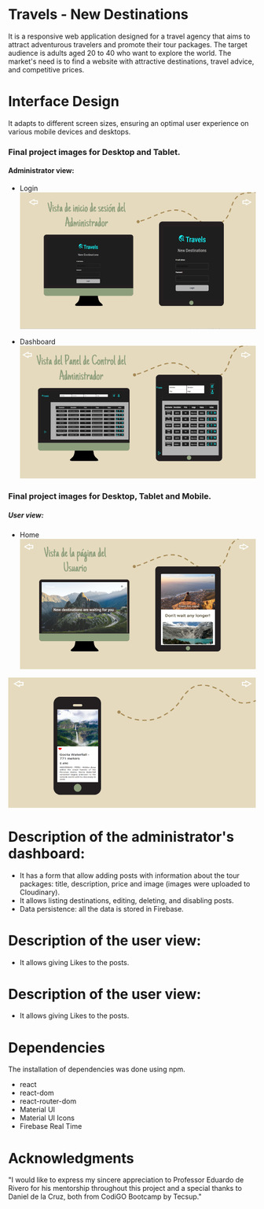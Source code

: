 # Travels - New Destinations

It is a responsive web application designed for a travel agency that aims to attract adventurous travelers and promote their tour packages.
The target audience is adults aged 20 to 40 who want to explore the world.
The market's need is to find a website with attractive destinations, travel advice, and competitive prices.

# Interface Design
It adapts to different screen sizes, ensuring an optimal user experience on various mobile devices and desktops.
### Final project images for Desktop and Tablet.
#### Administrator view:
- Login
    ![admin_login](./src/Services/images/vista_login.png)
 
- Dashboard
  ![admin_dashboard](./src/Services/images/vista_dahsboard.png) 

 
### Final project images for Desktop, Tablet and Mobile.
##### User view:
- Home
 ![user_home](./src/Services/images/vista_home.png) 

 ![user_home_mobile](./src/Services/images/vista_home_mobile.png) 
 

# Description of the administrator's dashboard:
- It has a form that allow adding posts with information about the tour packages: title, description, price and image (images were uploaded to Cloudinary).
- It allows listing destinations, editing, deleting, and disabling posts.
- Data persistence: all the data is stored in Firebase.
# Description of the user view:
- It allows giving Likes to the posts.
# Description of the user view:
- It allows giving Likes to the posts.
# Dependencies
The installation of dependencies was done using npm.
- react
- react-dom
- react-router-dom
- Material UI
- Material UI Icons
- Firebase Real Time
# Acknowledgments
"I would like to express my sincere appreciation to Professor Eduardo de Rivero for his mentorship throughout this project and a special thanks to Daniel de la Cruz, both from CodiGO Bootcamp by Tecsup."


